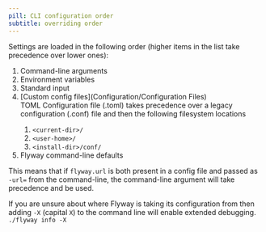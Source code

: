 ```yaml
---
pill: CLI configuration order
subtitle: overriding order
---
```


Settings are loaded in the following order (higher items in the list take precedence over lower ones):
1. Command-line arguments
1. Environment variables
1. Standard input
1. [Custom config files](Configuration/Configuration Files) <br>TOML Configuration file (<filename>.toml) takes precedence over a legacy configuration (<filename>.conf) file and then the following filesystem locations
   1. `<current-dir>/`
   1. `<user-home>/`
   1. `<install-dir>/conf/`
1. Flyway command-line defaults

This means that if `flyway.url` is both present in a config file and passed as `-url=` from the command-line,
the command-line argument will take precedence and be used.

If you are unsure about where Flyway is taking its configuration from then adding `-X` (capital `X`) to the command line will enable extended debugging.
`./flyway info -X`